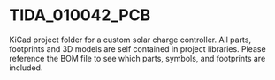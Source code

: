 # TIDA_010042_PCB
KiCad project folder for a custom solar charge controller. All parts, footprints and 3D models are self contained in project libraries. Please reference the BOM file to see which parts, symbols, and footprints are included.
